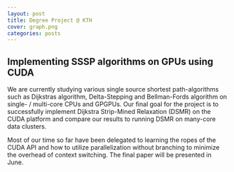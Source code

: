 ```yaml
---
layout: post
title: Degree Project @ KTH
cover: graph.png
categories: posts
---
```


## Implementing SSSP algorithms on GPUs using CUDA

We are currently studying various single source shortest path-algorithms such as Dijkstras algorithm, Delta-Stepping and Bellman-Fords algorithm on single- / multi-core CPUs and GPGPUs. Our final goal for the project is to successfully implement Dijkstra Strip-Mined Relaxation (DSMR) on the CUDA platform and compare our results to running DSMR on many-core data clusters. 

Most of our time so far have been delegated to learning the ropes of the CUDA API and how to utilize parallelization without branching to minimize the overhead of context switching. The final paper will be presented in June.
